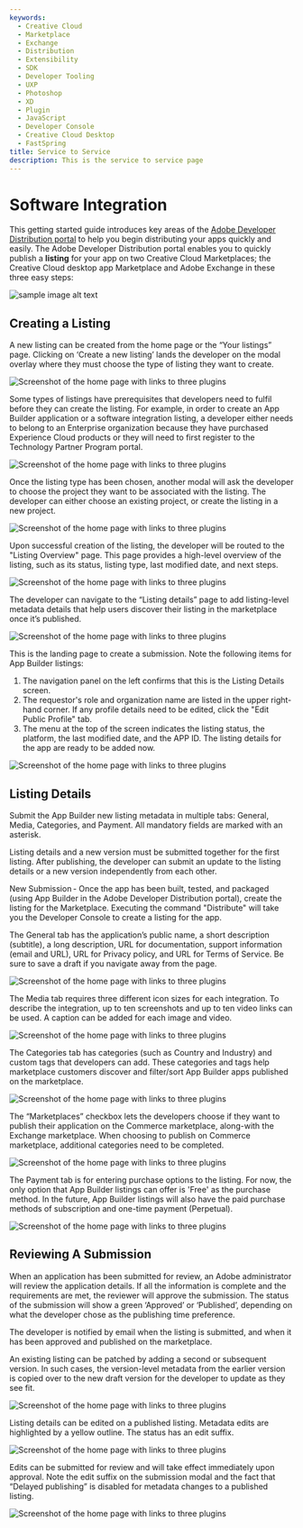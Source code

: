 ```yaml
---
keywords:
  - Creative Cloud
  - Marketplace
  - Exchange
  - Distribution
  - Extensibility
  - SDK
  - Developer Tooling
  - UXP
  - Photoshop
  - XD
  - Plugin
  - JavaScript
  - Developer Console
  - Creative Cloud Desktop
  - FastSpring
title: Service to Service
description: This is the service to service page
---
```


# Software Integration

This getting started guide introduces key areas of the [Adobe Developer Distribution portal](/distribute/home) to help you begin distributing your apps quickly and easily. The Adobe Developer Distribution portal enables you to quickly publish a **listing** for your app on two Creative Cloud Marketplaces; the Creative Cloud desktop app Marketplace and Adobe Exchange in these three easy steps:

![sample image alt text](../../images/Your_Listings_card_view.png)

## Creating a Listing

A new listing can be created from the home page or the “Your listings” page. Clicking on ‘Create a new listing’ lands the developer on the modal overlay where they must choose the type of listing they want to create.

![Screenshot of the home page with links to three plugins](../../images/AppBuilder_Submission_1.png)

Some types of listings have prerequisites that developers need to fulfil before they can create the listing. For example, in order to create an App Builder application or a software integration listing, a developer either needs to belong to an Enterprise organization because they have purchased Experience Cloud products or they will need   to first register to the Technology Partner Program portal.

![Screenshot of the home page with links to three plugins](../../images/AppBuilder_Submission_2.png)

Once the listing type has been chosen, another modal will ask the developer to choose the project they want to be associated with the listing. The developer can either choose an existing project, or create the listing in a new project.

![Screenshot of the home page with links to three plugins](../../images/AppBuilder_Submission_3.png)

Upon successful creation of the listing, the developer will be routed to the "Listing Overview" page. This page provides a high-level overview of the listing, such as its status, listing type, last modified date, and next steps.

![Screenshot of the home page with links to three plugins](../../images/AppBuilder_Submission_4.png)

The developer can navigate to the “Listing details” page to add listing-level metadata details that help users discover their listing in the marketplace once it’s published.

![Screenshot of the home page with links to three plugins](../../images/AppBuilder_Submission_5.png)

This is the landing page to create a submission. Note the following items for App Builder listings:

1.	The navigation panel on the left confirms that this is the Listing Details screen.
2.	The requestor's role and organization name are listed in the upper right-hand corner. If any profile details need to be edited, click the "Edit Public Profile" tab.
3.	The menu at the top of the screen indicates the listing status, the platform, the last modified date, and the APP ID.
The listing details for the app are ready to be added now.

![Screenshot of the home page with links to three plugins](../../images/AppBuilder_Submission_6.png)

## Listing Details

Submit the App Builder new listing metadata in multiple tabs: General, Media, Categories, and Payment. All mandatory fields are marked with an asterisk.

Listing details and a new version must be submitted together for the first listing. After publishing, the developer can submit an update to the listing details or a new version independently from each other.

New Submission - Once the app has been built, tested, and packaged (using App Builder in the Adobe Developer Distribution portal), create the listing for the Marketplace. Executing the command "Distribute" will take you the Developer Console to create a listing for the app.

The General tab has the application’s public name, a short description (subtitle), a long description, URL for documentation, support information (email and URL), URL for Privacy policy, and URL for Terms of Service. Be sure to save a draft if you navigate away from the page.

![Screenshot of the home page with links to three plugins](../../images/AppBuilder_Submission_5.png)

The Media tab requires three different icon sizes for each integration. To describe the integration, up to ten screenshots and up to ten video links can be used. A caption can be added for each image and video.

![Screenshot of the home page with links to three plugins](../../images/AppBuilder_Submission_6.png)

The Categories tab has categories (such as Country and Industry) and custom tags that developers can add. These categories and tags help marketplace customers discover and filter/sort App Builder apps published on the marketplace.

![Screenshot of the home page with links to three plugins](../../images/AppBuilder_Submission_7.png)

The “Marketplaces” checkbox lets the developers choose if they want to publish their application on the Commerce marketplace, along-with the Exchange marketplace. When choosing to publish on Commerce marketplace, additional categories need to be completed.

![Screenshot of the home page with links to three plugins](../../images/AppBuilder_Submission_7.png)

The Payment tab is for entering purchase options to the listing. For now, the only option that App Builder listings can offer is 'Free' as the purchase method. In the future, App Builder listings will also have the paid purchase methods of subscription and one-time payment (Perpetual).

![Screenshot of the home page with links to three plugins](../../images/AppBuilder_Submission_8.png)

## Reviewing A Submission

When an application has been submitted for review, an Adobe administrator will review the application details. If all the information is complete and the requirements are met, the reviewer will approve the submission. The status of the submission will show a green ‘Approved’ or ‘Published’, depending on what the developer chose as the publishing time preference.

The developer is notified by email when the listing is submitted, and when it has been approved and published on the marketplace.

An existing listing can be patched by adding a second or subsequent version. In such cases, the version-level metadata from the earlier version is copied over to the new draft version for the developer to update as they see fit.

![Screenshot of the home page with links to three plugins](../../images/AppBuilder_Submission_12.png)

Listing details can be edited on a published listing. Metadata edits are highlighted by a yellow outline. The status has an edit suffix.

![Screenshot of the home page with links to three plugins](../../images/AppBuilder_Submission_13.png)

Edits can be submitted for review and will take effect immediately upon approval. Note the edit suffix on the submission modal and the fact that “Delayed publishing” is disabled for metadata changes to a published listing.

![Screenshot of the home page with links to three plugins](../../images/AppBuilder_submission_14.png)
